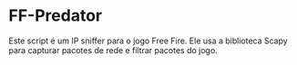# FF-Predator
Este script é um IP sniffer para o jogo Free Fire. Ele usa a biblioteca Scapy para capturar pacotes de rede e filtrar pacotes do jogo.
